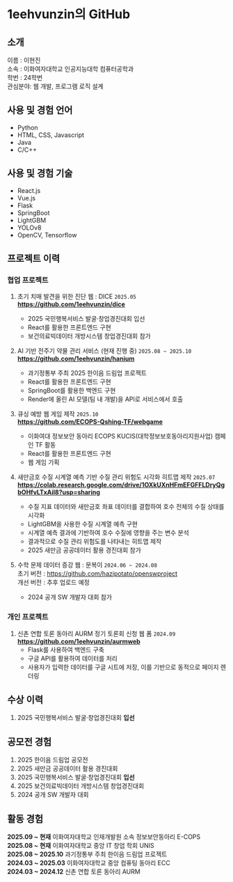 # 1eehvunzin의 GitHub

## 소개
이름 : 이현진<br>
소속 : 이화여자대학교 인공지능대학 컴퓨터공학과<br>
학번 : 24학번<br>
관심분야: 웹 개발, 프로그램 로직 설계<br>

## 사용 및 경험 언어
+ Python
+ HTML, CSS, Javascript
+ Java
+ C/C++

## 사용 및 경험 기술
+ React.js
+ Vue.js
+ Flask
+ SpringBoot
+ LightGBM
+ YOLOv8
+ OpenCV, Tensorflow

## 프로젝트 이력
### 협업 프로젝트
1.  초기 치매 발견을 위한 진단 웹 : DICE `2025.05`<br>
   **https://github.com/1eehvunzin/dice**
    + 2025 국민행복서비스 발굴·창업경진대회 입선
    + React를 활용한 프론트엔드 구현
    + 보건의료빅데이터 개방시스템 창업경진대회 참가

2. AI 기반 전주기 약물 관리 서비스 (현재 진행 중) `2025.08 ~ 2025.10`<br>
    **https://github.com/1eehvunzin/hanium**
   + 과기정통부 주최 2025 한이음 드림업 프로젝트
   + React를 활용한 프론트엔드 구현
   + SpringBoot를 활용한 백엔드 구현
   + Render에 올린 AI 모델(팀 내 개발)을 API로 서비스에서 호출
    
3. 큐싱 예방 웹 게임 제작 `2025.10`<br>
   **https://github.com/ECOPS-Qshing-TF/webgame**
   + 이화여대 정보보안 동아리 ECOPS KUCIS(대학정보보호동아리지원사업) 캠페인 TF 활동
   + React를 활용한 프론트엔드 구현
   + 웹 게임 기획
     
4. 새만금호 수질 시계열 예측 기반 수질 관리 위험도 시각화 히트맵 제작 `2025.07` <br>
   **https://colab.research.google.com/drive/1OXkUXnHFmEFGFFLDryQgbOHfvLTxAil8?usp=sharing**
   + 수질 지표 데이터와 새만금호 좌표 데이터를 결합하여 호수 전체의 수질 상태를 시각화
   + LightGBM을 사용한 수질 시계열 예측 구현
   + 시계열 예측 결과에 기반하여 호수 수질에 영향을 주는 변수 분석
   + 결과적으로 수질 관리 위험도를 나타내는 히트맵 제작
   + 2025 새만금 공공데이터 활용 경진대회 참가
  
5. 수학 문제 데이터 증강 웹 : 문복이 `2024.06 ~ 2024.08`<br>
   초기 버전 : https://github.com/hazipotato/openswproject <br>
   개선 버전 : 추후 업로드 예정
   + 2024 공개 SW 개발자 대회 참가

### 개인 프로젝트
1. 신촌 연합 토론 동아리 AURM 정기 토론회 신청 웹 폼 `2024.09` <br>
   **https://github.com/1eehvunzin/aurmweb**
   + Flask를 사용하여 백엔드 구축
   + 구글 API를 활용하여 데이터를 처리
   + 사용자가 입력한 데이터를 구글 시트에 저장, 이를 기반으로 동적으로 페이지 렌더링

## 수상 이력
1. 2025 국민행복서비스 발굴·창업경진대회 **입선**

## 공모전 경험
1. 2025 한이음 드림업 공모전
2. 2025 새만금 공공데이터 활용 경진대회
3. 2025 국민행복서비스 발굴·창업경진대회 **입선**
4. 2025 보건의료빅데이터 개방시스템 창업경진대회
5. 2024 공개 SW 개발자 대회

<!--## 코딩, 알고리즘 대회 경험
1. -->

## 활동 경험
**2025.09 ~ 현재** 이화여자대학교 인재개발원 소속 정보보안동아리 E-COPS <br>
**2025.08 ~ 현재** 이화여자대학교 중앙 IT 창업 학회 UNIS <br>
**2025.08 ~ 2025.10** 과기정통부 주최 한이음 드림업 프로젝트<br>
**2024.03 ~ 2025.03** 이화여자대학교 중앙 컴퓨팅 동아리 ECC <br>
**2024.03 ~ 2024.12** 신촌 연합 토론 동아리 AURM <br>
    
    

    



  
